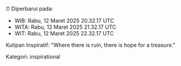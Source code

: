 ⏰ Diperbarui pada:
- WIB: Rabu, 12 Maret 2025 20.32.17 UTC
- WITA: Rabu, 12 Maret 2025 21.32.17 UTC
- WIT: Rabu, 12 Maret 2025 22.32.17 UTC

Kutipan Inspiratif:
"Where there is ruin, there is hope for a treasure."


Kategori: inspirational


